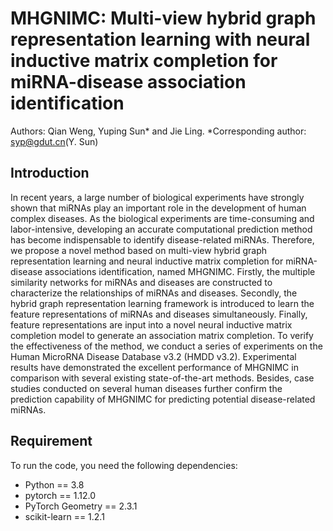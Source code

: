 # MHGNIMC: Multi-view hybrid graph representation learning with neural inductive matrix completion for miRNA-disease association identification
Authors: Qian Weng, Yuping Sun* and Jie Ling.
*Corresponding author: syp@gdut.cn(Y. Sun)

## Introduction
In recent years, a large number of biological experiments have strongly shown that miRNAs play an important role in the development of human complex diseases. As the biological experiments are time-consuming and labor-intensive, developing an accurate computational prediction method has become indispensable to identify disease-related miRNAs. Therefore, we propose a novel method based on multi-view hybrid graph representation learning and neural inductive matrix completion for miRNA-disease associations identification, named MHGNIMC. Firstly, the multiple similarity networks for miRNAs and diseases are constructed to characterize the relationships of miRNAs and diseases. Secondly, the hybrid graph representation learning framework is introduced to learn the feature representations of miRNAs and diseases simultaneously. Finally, feature representations are input into a novel neural inductive matrix completion model to generate an association matrix completion. To verify the effectiveness of the method, we conduct a series of experiments on the Human MicroRNA Disease Database v3.2 (HMDD v3.2). Experimental results have demonstrated the excellent performance of MHGNIMC in comparison with several existing state-of-the-art methods. Besides, case studies conducted on several human diseases further confirm the prediction capability of MHGNIMC for predicting potential disease-related miRNAs.

## Requirement
To run the code, you need the following dependencies:
* Python == 3.8
* pytorch == 1.12.0
* PyTorch Geometry == 2.3.1
* scikit-learn == 1.2.1

